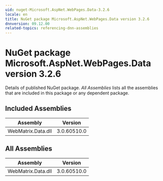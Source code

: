 ```yaml
---
uid: nuget-Microsoft.AspNet.WebPages.Data-3.2.6
locale: en
title: NuGet package Microsoft.AspNet.WebPages.Data version 3.2.6
dnnversion: 09.12.00
related-topics: referencing-dnn-assemblies
---
```


# NuGet package Microsoft.AspNet.WebPages.Data version 3.2.6
Details of published NuGet package.
*All Assemblies* lists all the assemblies that are included in this package or any dependent package.

## Included Assemblies

|Assembly|Version|
|---|---|
|WebMatrix.Data.dll|3.0.60510.0|

## All Assemblies

|Assembly|Version|
|---|---|
|WebMatrix.Data.dll|3.0.60510.0|

